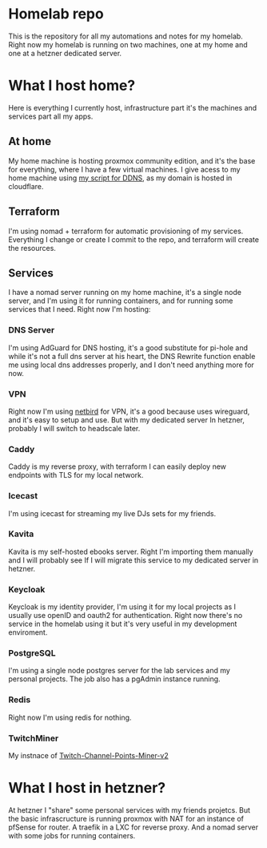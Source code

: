# Homelab repo

This is the repository for all my automations and notes for my homelab. Right now my homelab is running on two machines, one at my home and one at a hetzner dedicated server.

# What I host home?
Here is everything I currently host, infrastructure part it's the machines and services part all my apps.
## At home
My home machine is hosting proxmox community edition, and it's the base for everything, where I have a few virtual machines. I give acess to my home machine using [my script for DDNS](https://github.com/luigieai/ddns-cloudflare-shell), as my domain is hosted in cloudflare.

## Terraform
I'm using nomad + terraform for automatic provisioning of my services. Everything I change or create I commit to the repo, and terraform will create the resources.

## Services
I have a nomad server running on my home machine, it's a single node server, and I'm using it for running containers, and for running some services that I need.
Right now I'm hosting:

### DNS Server
I'm using AdGuard for DNS hosting, it's a good substitute for pi-hole and while it's not a full dns server at his heart, the DNS Rewrite function enable me using local dns addresses properly, and I don't need anything more for now.

### VPN
Right now I'm using [netbird](https://netbird.io/) for VPN, it's a good because uses wireguard, and it's easy to setup and use. But with my dedicated server In hetzner, probably I will switch to headscale later.

### Caddy
Caddy is my reverse proxy, with terraform I can easily deploy new endpoints with TLS for my local network.

### Icecast
I'm using icecast for streaming my live DJs sets for my friends.

### Kavita
Kavita is my self-hosted ebooks server. Right I'm importing them manually and I will probably see If I will migrate this service to my dedicated server in hetzner.

### Keycloak
Keycloak is my identity provider, I'm using it for my local projects as I usually use openID and oauth2 for authentication. Right now there's no service in the homelab using it but it's very useful in my development enviroment.

### PostgreSQL
I'm using a single node postgres server for the lab services and my personal projects. The job also has a pgAdmin instance running.

### Redis
Right now I'm using redis for nothing.

### TwitchMiner
My instnace of [Twitch-Channel-Points-Miner-v2](https://github.com/rdavydov/Twitch-Channel-Points-Miner-v2)

# What I host in hetzner?
At hetzner I "share" some personal services with my friends projetcs. But the basic infrascructure is running proxmox with NAT for an instance of pfSense for router. A traefik in a LXC for reverse proxy. And a nomad server with some jobs for running containers.